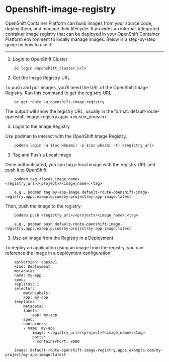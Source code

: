 Openshift-image-registry
===========


OpenShift Container Platform can build images from your source code, deploy them, and manage their lifecycle. It provides an internal, integrated container image registry that can be deployed in your OpenShift Container Platform environment to locally manage images. Below is a step-by-step guide on how to use it:



------------

1. Login to OpenShift Cluster


```
    oc login <openshift_cluster_url>
```    


2. Get the Image Registry URL

To push and pull images, you'll need the URL of the OpenShift Image Registry. Run this command to get the registry URL:

```
    oc get route -n openshift-image-registry
```    

The output will show the registry URL, usually in the format: default-route-openshift-image-registry.apps.<cluster_domain>

3. Login to the Image Registry

Use podman to interact with the OpenShift Image Registry.

```
    podman login -u $(oc whoami) -p $(oc whoami -t) <registry_url>
```    


3. Tag and Push a Local Image

Once authenticated, you can tag a local image with the registry URL and push it to OpenShift:


```
    podman tag <local_image_name> <registry_url>/<project>/<image_name>:<tag>
```    
```
    e.g., podman tag my-app-image default-route-openshift-image-registry.apps.example.com/my-project/my-app-image:latest
``` 

Then, push the image to the registry:

```
    podman push <registry_url>/<project>/<image_name>:<tag>
```    
```
    e.g., podman push default-route-openshift-image-registry.apps.example.com/my-project/my-app-image:latest
``` 

3. Use an Image from the Registry in a Deployment

To deploy an application using an image from the registry, you can reference the image in a deployment configuration:


```
    apiVersion: apps/v1
    kind: Deployment
    metadata:
    name: my-app
    spec:
    replicas: 1
    selector:
        matchLabels:
        app: my-app
    template:
        metadata:
        labels:
            app: my-app
        spec:
        containers:
        - name: my-app
            image: <registry_url>/<project>/<image_name>:<tag>
            ports:
            - containerPort: 8080
```
```
    image: default-route-openshift-image-registry.apps.example.com/my-project/my-app-image:latest
```

